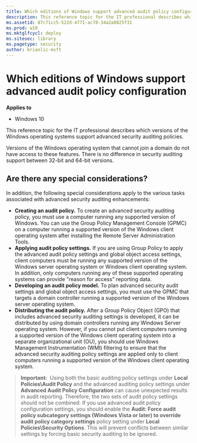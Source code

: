 ```yaml
---
title: Which editions of Windows support advanced audit policy configuration (Windows 10)
description: This reference topic for the IT professional describes which versions of the Windows operating systems support advanced security auditing policies.
ms.assetid: 87c71cc5-522d-4771-ac78-34a2a0825f31
ms.prod: w10
ms.mktglfcycl: deploy
ms.sitesec: library
ms.pagetype: security
author: brianlic-msft
---
```


# Which editions of Windows support advanced audit policy configuration

**Applies to**
-   Windows 10

This reference topic for the IT professional describes which versions of the Windows operating systems support advanced security auditing policies.

Versions of the Windows operating system that cannot join a domain do not have access to these features. There is no difference in security auditing support between 32-bit and 64-bit versions.

## Are there any special considerations?

In addition, the following special considerations apply to the various tasks associated with advanced security auditing enhancements:

-   **Creating an audit policy.** To create an advanced security auditing policy, you must use a computer running any supported version of Windows. You can use the Group Policy Management Console (GPMC) on a computer running a supported version of the Windows client operating system after installing the Remote Server Administration Tools.
-   **Applying audit policy settings.** If you are using Group Policy to apply the advanced audit policy settings and global object access settings, client computers must be running any supported version of the Windows server operating system or Windows client operating system. In addition, only computers running any of these supported operating systems can provide "reason for access" reporting data.
-   **Developing an audit policy model.** To plan advanced security audit settings and global object access settings, you must use the GPMC that targets a domain controller running a supported version of the Windows server operating system.
-   **Distributing the audit policy.** After a Group Policy Object (GPO) that includes advanced security auditing settings is developed, it can be distributed by using domain controllers running any Windows Server operating system. 
However, if you cannot put client computers running a supported version of the Windows client operating system into a separate organizational unit (OU), you should use Windows Management Instrumentation (WMI) filtering to ensure that the advanced security auditing policy settings are applied only to client computers running a supported version of the Windows client operating system.

>**Important:**  Using both the basic auditing policy settings under **Local Policies\\Audit Policy** and the advanced auditing policy settings under **Advanced Audit Policy Configuration** can cause unexpected results in audit reporting. Therefore, the two sets of audit policy settings should not be combined. If you use advanced audit policy configuration settings, you should enable the **Audit: Force audit policy subcategory settings (Windows Vista or later) to override audit policy category settings** policy setting under **Local Policies\\Security Options**. This will prevent conflicts between similar settings by forcing basic security auditing to be ignored.  
